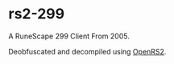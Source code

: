 # rs2-299
A RuneScape 299 Client From 2005.

Deobfuscated and decompiled using [OpenRS2](https://git.openrs2.org/openrs2/openrs2).

